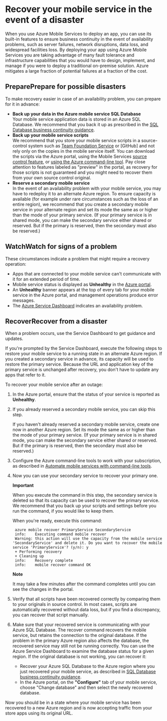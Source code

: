<properties linkid="mobile-services-recovery-disaster" urlDisplayName="Recover your mobile service in the event of a disaster" pageTitle="Recover your mobile service in the event of a disaster - Azure Mobile Services" metaKeywords="" description="Learn how to recover your mobile service in the event of a disaster." metaCanonical="" services="" documentationCenter="Mobile" title="Recover your mobile service in the event of a disaster" authors="yavorg" solutions="" manager="" editor="" />

<tags ms.service="mobile-services" ms.workload="mobile" ms.tgt_pltfrm="mobile-multiple" ms.devlang="multiple" ms.topic="article" ms.date="01/01/1900" ms.author="yavorg" />

# Recover your mobile service in the event of a disaster

When you use Azure Mobile Services to deploy an app, you can use its built-in features to ensure business continuity in the event of availability problems, such as server failures, network disruptions, data loss, and widespread facilities loss. By deploying your app using Azure Mobile Services you are taking advantage of many fault tolerance and infrastructure capabilities that you would have to design, implement, and manage if you were to deploy a traditional on-premise solution. Azure mitigates a large fraction of potential failures at a fraction of the cost.

<h2><a name="prepare"></a><span class="short-header">Prepare</span>Prepare for possible disasters</h2>

To make recovery easier in case of an availability problem, you can prepare for it in advance: 

+ **Back up your data in the Azure mobile service SQL Database**
	<br/>Your mobile service application data is stored in an Azure SQL Database. We recommend that you back it up as prescribed in the [SQL Database business continuity guidance].
+ **Back up your mobile service scripts**
	<br/>We recommend that you store your mobile service scripts in a source-control system such as [Team Foundation Service] or [GitHub] and not rely only on the copies in the mobile service itself. You can download the scripts via the Azure portal, using the Mobile Services [source control feature], or [using the Azure command-line tool]. Pay close attention to features labeled as "preview" in the portal, as recovery for those scripts is not guaranteed and you might need to recover them from your own source control original.
+ **Reserve a secondary mobile service**
	<br/>In the event of an availability problem with your mobile service, you may have to redeploy it to an alternate Azure region. To ensure capacity is available (for example under rare circumstances such as the loss of an entire region), we recommend that you create a secondary mobile service in your alternate region and set its mode the same as or higher than the mode of your primary service. (If your primary service is in shared mode, you can make the secondary service either shared or reserved. But if the primary is reserved, then the secondary must also be reserved.)


<h2><a name="watch"></a><span class="short-header">Watch</span>Watch for signs of a problem</h2>

These circumstances indicate a problem that might require a recovery operation:

+ Apps that are connected to your mobile service can't communicate with it for an extended period of time.
+ Mobile service status is displayed as **Unhealthy** in the [Azure portal].
+ An **Unhealthy** banner appears at the top of every tab for your mobile service in the Azure portal, and management operations produce error messages.
+ The [Azure Service Dashboard] indicates an availability problem.

<h2><a name="recover"></a><span class="short-header">Recover</span>Recover from a disaster</h2>

When a problem occurs, use the Service Dashboard to get guidance and updates.
 
If you're prompted by the Service Dashboard, execute the following steps to restore your mobile service to a running state in an alternate Azure region. If you created a secondary service in advance, its capacity will be used to restore the primary service. Because the URL and application key of the primary service is unchanged after recovery, you don't have to update any apps that refer to it. 

To recover your mobile service after an outage:

1. In the Azure portal, ensure that the status of your service is reported as **Unhealthy**.

2. If you already reserved a secondary mobile service, you can skip this step.

   If you haven't already reserved a secondary mobile service, create one now in another Azure region. Set its mode the same as or higher than the mode of your primary service. (If your primary service is in shared mode, you can make the secondary service either shared or reserved. But if the primary is reserved, then the secondary must also be reserved.)

3. Configure the Azure command-line tools to work with your subscription, as described in [Automate mobile services with command-line tools].

4. Now you can use your secondary service to recover your primary one.

    <div class="dev-callout"><b>Important</b>
	<p>When you execute the command in this step, the secondary service is deleted so that its capacity can be used to recover the primary service. We recommend that you back up your scripts and settings before you run the command, if you would like to keep them.</p>
    </div>

   When you're ready, execute this command:

		azure mobile recover PrimaryService SecondaryService
		info:    Executing command mobile recover
		Warning: this action will use the capacity from the mobile service 'SecondaryService' and delete it. Do you want to recover the mobile service 'PrimaryService'? (y/n): y
		+ Performing recovery
		+ Cleaning up
		info:    Recovery complete
		info:    mobile recover command OK


	<div class="dev-callout"><b>Note</b>
	<p>It may take a few minutes after the command completes until you can see the changes in the portal.</p>
    </div>

5. Verify that all scripts have been recovered correctly by comparing them to your originals in source control. In most cases, scripts are automatically recovered without data loss, but if you find a discrepancy, you can recover that script manually.

6. Make sure that your recovered service is communicating with your Azure SQL Database. The recover command recovers the mobile service, but retains the connection to the original database. If the problem in the primary Azure region also affects the database, the recovered service may still not be running correctly. You can use the Azure Service Dashboard to examine the database status for a given region. If the original database is not working, you can recover it:
	+ Recover your Azure SQL Database to the Azure region where you just recovered your mobile service, as described in [SQL Database business continuity guidance].
	+ In the Azure portal, on the **"Configure"** tab of your mobile service, choose "Change database" and then select the newly recovered database.

Now you should be in a state where your mobile service has been recovered to a new Azure region and is now accepting traffic from your store apps using its original URL.

<!-- Anchors. -->

<!-- Images. -->

<!-- URLs. -->
[SQL Database business continuity guidance]: http://msdn.microsoft.com/en-us/library/windowsazure/hh852669.aspx
[Team Foundation Service]: http://tfs.visualstudio.com/

[source control feature]: http://www.windowsazure.com/en-us/develop/mobile/tutorials/store-scripts-in-source-control/
[using the Azure command-line tool]: http://www.windowsazure.com/en-us/develop/mobile/tutorials/command-line-administration/
[Azure portal]: http://manage.windowsazure.com/
[Azure Service Dashboard]: http://www.windowsazure.com/en-us/support/service-dashboard/
[Automate mobile services with command-line tools]: http://www.windowsazure.com/en-us/develop/mobile/tutorials/command-line-administration/
